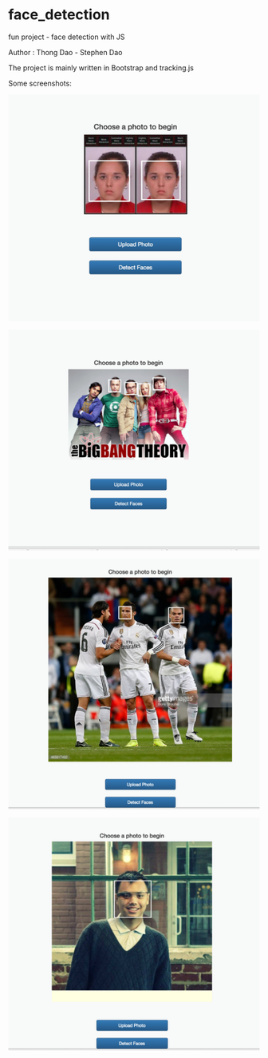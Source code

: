 # face_detection
fun project - face detection with JS

Author : Thong Dao - Stephen Dao

The project is mainly written in Bootstrap and tracking.js

Some screenshots: 

![ScreenShot](https://github.com/DaoGatech/face_detection/blob/gh-pages/examples/1.png)

![ScreenShot](https://github.com/DaoGatech/face_detection/blob/gh-pages/examples/2.png)

![ScreenShot](https://github.com/DaoGatech/face_detection/blob/gh-pages/examples/3.png)

![ScreenShot](https://github.com/DaoGatech/face_detection/blob/gh-pages/examples/4.png)


